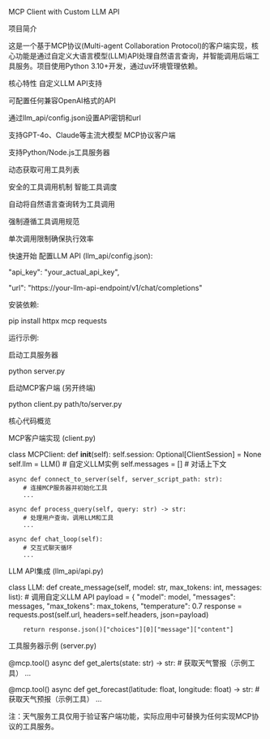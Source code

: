 MCP Client with Custom LLM API

项目简介

这是一个基于MCP协议(Multi-agent Collaboration Protocol)的客户端实现，核心功能是通过自定义大语言模型(LLM)API处理自然语言查询，并智能调用后端工具服务。项目使用Python 3.10+开发，通过uv环境管理依赖。

核心特性
自定义LLM API支持

可配置任何兼容OpenAI格式的API

通过llm_api/config.json设置API密钥和url

支持GPT-4o、Claude等主流大模型
MCP协议客户端

支持Python/Node.js工具服务器

动态获取可用工具列表

安全的工具调用机制
智能工具调度

自动将自然语言查询转为工具调用

强制遵循工具调用规范

单次调用限制确保执行效率

快速开始
配置LLM API (llm_api/config.json):

"api_key": "your_actual_api_key",

  "url": "https://your-llm-api-endpoint/v1/chat/completions"

安装依赖:

pip install httpx mcp requests

运行示例:

启动工具服务器

python server.py

启动MCP客户端 (另开终端)

python client.py path/to/server.py

核心代码概览

MCP客户端实现 (client.py)

class MCPClient:
    def __init__(self):
        self.session: Optional[ClientSession] = None
        self.llm = LLM()  # 自定义LLM实例
        self.messages = []  # 对话上下文

    async def connect_to_server(self, server_script_path: str):
        # 连接MCP服务器并初始化工具
        ...

    async def process_query(self, query: str) -> str:
        # 处理用户查询，调用LLM和工具
        ...
        
    async def chat_loop(self):
        # 交互式聊天循环
        ...

LLM API集成 (llm_api/api.py)

class LLM:
    def create_message(self, model: str, max_tokens: int, messages: list):
        # 调用自定义LLM API
        payload = {
            "model": model,
            "messages": messages,
            "max_tokens": max_tokens,
            "temperature": 0.7
response = requests.post(self.url, headers=self.headers, json=payload)

        return response.json()["choices"][0]["message"]["content"]

工具服务器示例 (server.py)

@mcp.tool()
async def get_alerts(state: str) -> str:
    # 获取天气警报（示例工具）
    ...

@mcp.tool()
async def get_forecast(latitude: float, longitude: float) -> str:
    # 获取天气预报（示例工具）
    ...

注：天气服务工具仅用于验证客户端功能，实际应用中可替换为任何实现MCP协议的工具服务。
